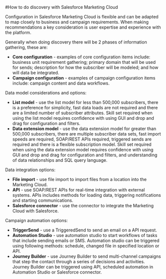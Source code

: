 #How to do discovery with Salesforce Marketing Cloud

Configuration in Salesforce Marketing Cloud is flexible and can be adapted to map closely to business and campaign requirements. When making recommendations a key consideration is user expertise and experience with the platform.

Generally when doing discovery there will be 2 phases of information gathering, these are:

* **Core configuration** - examples of core configuration items include: business unit requirement gathering; primary domain that will be used for sends; description for how the subscriber will be modeled; and how will data be integrated.
* **Campaign configuration** - examples of campaign configuration items include: campaign content and data workflows.

Data model considerations and options:

* **List model** - use the list model for less than 500,000 subscribers, there is a preference for simplicity, fast data loads are not required and there are a limited number of subscriber attributes. Skill set required when using the list model requires confidence with using GUI and drop and drag for configuration and filters.
* **Data extension model** - use the data extension model for greater than 500,000 subscribers, there are multiple subscriber data sets, fast import speeds are required, SOAP/REST APIs required, triggered sends are required and there is a flexible subscription model. Skill set required when using the data extension model requires confidence with using GUI and drop and drag for configuration and filters, and understanding of data relationships and SQL query language.

Data integration options:

* **File import** - use file import to import files from a location into the Marketing Cloud.
* **API** - use SOAP/REST APIs for real-time integration with external systems. APIs includes methods for loading data, triggering notifications and starting communications.
* **Salesforce connector** - use the connector to integrate the Marketing Cloud with Salesforce.

Campaign automation options:

* **TriggerSend** - use a TriggeredSend to send an email on a API request.
* **Automation Studio** - use automation studio to start workflows of tasks that include sending emails or SMS. Automation studio can be triggered using following methods: schedule, changed file in specified location or API.
* **Journey Builder** - use Journey Builder to send multi-channel campaigns that step the contact through a series of decisions and activities. Journey Builder can be triggered using API, scheduled automation in Automation Studio or Salesforce connector.

